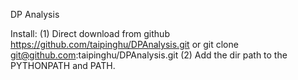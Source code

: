DP Analysis

Install:
(1) Direct download from github https://github.com/taipinghu/DPAnalysis.git or git clone git@github.com:taipinghu/DPAnalysis.git
(2) Add the dir path to the PYTHONPATH and PATH.



